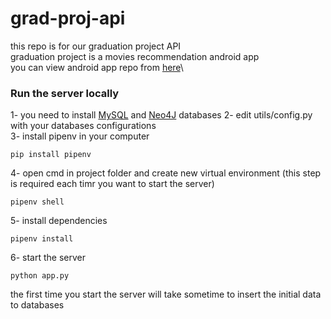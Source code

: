 # grad-proj-api
this repo is for our graduation project API\
graduation project is a movies recommendation android app\
you can view android app repo from [here](https://github.com/eslamalaaeddin/GraduationProject)\
### Run the server locally
1- you need to install [MySQL](https://www.mysql.com/) and [Neo4J](https://neo4j.com/) databases
2- edit utils/config.py with your databases configurations\
3- install pipenv in your computer
```
pip install pipenv
```
4- open cmd in project folder and create new virtual environment (this step is required each timr you want to start the server)
```
pipenv shell
```
5- install dependencies
```
pipenv install
```
6- start the server
```
python app.py
```
the first time you start the server will take sometime to insert the initial data to databases

